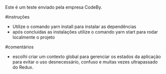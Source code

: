 Este é um teste enviado pela empresa CodeBy.

#instruções

 - Utilize o comando yarn install para instalar as dependências
 - após concluidas as instalações utilize o comando yarn start para rodar localmente o projeto

#comentários

 - escolhi criar um contexto global para gerenciar os estados da aplicação para evitar o uso desnecessário, confuso e muitas vezes ultrapassado do Redux.